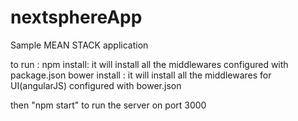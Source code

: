 # nextsphereApp
Sample MEAN STACK application

to run : 
npm install: it will install all the middlewares configured with package.json
bower install : it will install all the middlewares for UI(angularJS) configured with bower.json

then "npm start" to run the server on port 3000
